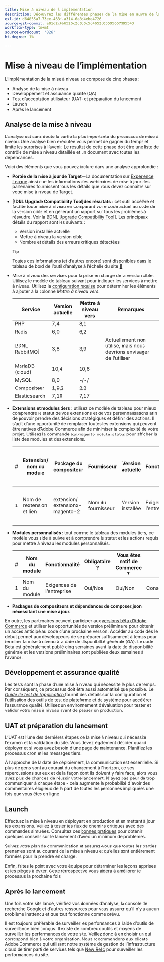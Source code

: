 ```yaml
---
title: Mise à niveau de l’implémentation
description: Découvrez les différentes phases de la mise en œuvre de la mise à niveau pour les projets Adobe Commerce.
exl-id: d64855a7-73ee-463f-a314-6a8d4ebe4726
source-git-commit: a81d2c0b6526c2c8c8c5c4652c83595667985543
workflow-type: tm+mt
source-wordcount: '826'
ht-degree: 1%

---
```


# Mise à niveau de l’implémentation

L’implémentation de la mise à niveau se compose de cinq phases :

- Analyse de la mise à niveau
- Développement et assurance qualité (QA)
- Test d’acceptation utilisateur (UAT) et préparation du lancement
- Launch
- Après le lancement

## Analyse de la mise à niveau

L’analyse est sans doute la partie la plus importante du processus de mise à niveau. Une analyse bien exécutée vous permet de gagner du temps et limite les surprises à l’avenir. Le résultat de cette phase doit être une liste de contrôle de mise à niveau détaillée et un document avec toutes les dépendances.

Voici des éléments que vous pouvez inclure dans une analyse approfondie :

- **Portée de la mise à jour de Target**—La documentation sur [Experience League](../../release/release-notes/overview.md) ainsi que les informations des webinaires de mise à jour des partenaires fournissent tous les détails que vous devez connaître sur votre mise à niveau de Target.

- **[!DNL Upgrade Compatibility Tool]des résultats** : cet outil accélère et facilite toute mise à niveau en comparant votre code actuel au code de la version cible et en générant un rapport sur tous les problèmes à résoudre. Voir la [[!DNL Upgrade Compatibility Tool]](../upgrade-compatibility-tool/overview.md). Les principaux détails du rapport sont les suivants :

   - Version installée actuelle
   - Mettre à niveau la version cible
   - Nombre et détails des erreurs critiques détectées

  >[!TIP]
  >
  >Toutes ces informations (et d’autres encore) sont disponibles dans le tableau de bord de l’outil d’analyse à l’échelle du site [&#128279;](../../tools/site-wide-analysis-tool/dashboard.md).

- Mise à niveau des services pour la prise en charge de la version cible. Utilisez le modèle de tableau suivant pour indiquer les services à mettre à niveau. Utilisez la [configuration requise](../../installation/system-requirements.md) pour déterminer les éléments à ajouter à la colonne _Mettre à niveau vers_.


  | Service | Version actuelle | Mettre à niveau vers | Remarques |
  |-----------------|-----------------|------------|----------------------------------------------------------|
  | PHP | 7,4 | 8,1 |                                                          |
  | Redis | 6,0 | 6,2 |                                                          |
  | [!DNL RabbitMQ] | 3,8 | 3,9 | Actuellement non utilisé, mais nous devrions envisager de l’utiliser |
  | MariaDB (cloud) | 10,4 | 10,6 |                                                          |
  | MySQL | 8,0 | -/-/ |                                                          |
  | Compositeur | 1,9,2 | 2.2 |                                                          |
  | Elasticsearch | 7,10 | 7,17 |                                                          |

- **Extensions et modules tiers** : utilisez ce modèle de tableau pour mieux comprendre le statut de vos extensions et de vos personnalisations afin de pouvoir prendre des décisions stratégiques et définir des actions. Il s’agit d’une opportunité de remplacer toutes les extensions qui peuvent être natives d’Adobe Commerce afin de minimiser la complexité de votre projet. Utilisez la commande `bin/magento module:status` pour afficher la liste des modules et des extensions.

  | # | Extension/<br>nom du module | Package du compositeur | Fournisseur | Version actuelle | Fonctionnalité | Compatible avec la dernière version de <br>Commerce ? | Événements | Vous êtes natif de Commerce ? | Action | Remarques |
  |---|-----------------------------|------------------------------------|-------------|-------------------|-----------------------|---------------------------------------------|--------------------------------------------------|---------------------|-------------------------|-------|
  | 1 | Nom de l’extension et lien | extension/<br>extensionx-magento-2 | Nom du fournisseur | Version installée | Exigences de l’entreprise | Oui/Non | Liste des problèmes identifiés rencontrés avec cette extension | Oui/Non | Conserver/Remplacer/<br>Supprimer |       |

- **Modules personnalisés** : tout comme le tableau des modules tiers, ce modèle vous aide à suivre et à comprendre le statut et les actions requis pour mettre à niveau les modules personnalisés.

  | # | Nom du module | Fonctionnalité | Obligatoire ? | Vous êtes natif de Commerce ? | Action | Remarques |
  |---|--------------|-----------------------|-----------|---------------------|---------------------|-------|
  | 1 | Nom du module | Exigences de l’entreprise | Oui/Non | Oui/Non | Conserver/Remplacer/Supprimer |       |

- **Packages de compositeurs et dépendances de composer.json nécessitant une mise à jour.**

En outre, les partenaires peuvent participer aux [versions bêta d’Adobe Commerce](../../release/beta.md) et utiliser les opportunités de version préliminaire pour obtenir un accès anticipé au code d’une prochaine version. Accéder au code dès le début permet aux développeurs de se préparer suffisamment à temps pour terminer la mise à niveau à la date de disponibilité générale (GA). Le code Beta est généralement publié cinq semaines avant la date de disponibilité générale et les versions préliminaires sont publiées deux semaines à l’avance.

## Développement et assurance qualité

Les tests sont la phase d’une mise à niveau qui nécessite le plus de temps. Par conséquent, ce processus doit être aussi automatisé que possible. Le _[Guide de test de l’application ](https://developer.adobe.com/commerce/testing/guide/)_ fournit des détails sur la configuration et l’utilisation des outils de test de plateforme et de système pour accélérer l’assurance qualité. Utilisez un environnement d’évaluation pour tester et valider votre mise à niveau avant de passer en production.

## UAT et préparation du lancement

L’UAT est l’une des dernières étapes de la mise à niveau qui nécessite l’examen et la validation du site. Vous devez également décider quand déployer et si vous avez besoin d’une page de maintenance. Planifiez les processus cron et les messages tiers.

À l’approche de la date de déploiement, la communication est essentielle. Si plus de gens sont au courant du changement à l&#39;horizon, de ses répercussions sur eux et de la façon dont ils doivent y faire face, alors vous avez plus de chances de réussir votre lancement. N&#39;ayez pas peur de trop communiquer à chaque étape - cela augmente la probabilité d&#39;avoir des commentaires élogieux de la part de toutes les personnes impliquées une fois que vous êtes en ligne !

## Launch

Effectuez la mise à niveau en déployant en production et en mettant à jour les extensions. Veillez à tester les flux de chemins critiques avec des commandes simulées. Consultez ces [bonnes pratiques](../prepare/best-practices.md) pour obtenir quelques conseils sur le lancement d’avec un minimum de problèmes.

Suivez votre plan de communication et assurez-vous que toutes les parties prenantes sont au courant de la mise à niveau et qu’elles sont entièrement formées pour la prendre en charge.

Enfin, faites le point avec votre équipe pour déterminer les leçons apprises et les pièges à éviter. Cette rétrospective vous aidera à améliorer le processus la prochaine fois.

## Après le lancement

Une fois votre site lancé, vérifiez vos données d’analyse, la console de recherche Google et d’autres ressources pour vous assurer qu’il n’y a aucun problème inattendu et que tout fonctionne comme prévu.

Il est toujours préférable de surveiller les performances à l’aide d’outils de surveillance bien conçus. Il existe de nombreux outils et moyens de surveiller les performances de votre site. Veillez donc à en choisir un qui correspond bien à votre organisation. Nous recommandons aux clients Adobe Commerce qui utilisent notre système de gestion de l’infrastructure cloud de tirer parti de services tels que [New Relic](https://experienceleague.adobe.com/docs/commerce-cloud-service/user-guide/monitor/new-relic/new-relic-service.html?lang=fr) pour surveiller les performances du site.
